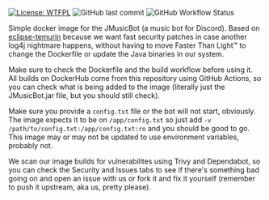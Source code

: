[![License: WTFPL](https://img.shields.io/badge/License-WTFPL-brightgreen.svg)](http://www.wtfpl.net/about/)
![GitHub last commit](https://img.shields.io/github/last-commit/alexandreteles/jmusicbot_docker)
![GitHub Workflow Status](https://img.shields.io/github/workflow/status/alexandreteles/jmusicbot_docker/Build%20and%20push%20Docker%20image)

Simple docker image for the JMusicBot (a music bot for Discord). Based on [eclipse-temurin](https://hub.docker.com/_/eclipse-temurin) because we want fast security patches in case another log4j nightmare happens, without having to move Faster Than Light™ to change the Dockerfile or update the Java binaries in our system.

Make sure to check the Dockerfile and the build workflow before using it. All builds on DockerHub come from this repository using GitHub Actions, so you can check what is being added to the image (literally just the JMusicBot.jar file, but you should still check).

Make sure you provide a `config.txt` file or the bot will not start, obviously. The image expects it to be on `/app/config.txt` so just add `-v /path/to/config.txt:/app/config.txt:ro` and you should be good to go. This image may or may not be updated to use environment variables, probably not.

We scan our image builds for vulnerabilites using Trivy and Dependabot, so you can check the Security and Issues tabs to see if there's something bad going on and open an issue with us or fork it and fix it yourself (remember to push it upstream, aka us, pretty please).
